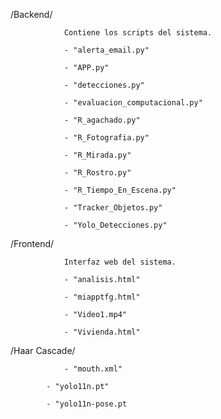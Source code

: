 /Backend/

				Contiene los scripts del sistema.

				- "alerta_email.py"

				- "APP.py"

				- "detecciones.py"

				- "evaluacion_computacional.py"

				- "R_agachado.py"

				- "R_Fotografia.py"

				- "R_Mirada.py"

				- "R_Rostro.py"

				- "R_Tiempo_En_Escena.py"

				- "Tracker_Objetos.py"

				- "Yolo_Detecciones.py"

/Frontend/
				
				Interfaz web del sistema.

				- "analisis.html"

				- "miapptfg.html"

				- "Video1.mp4"

				- "Vivienda.html"

/Haar Cascade/

				- "mouth.xml"

			- "yolo11n.pt"

			- "yolo11n-pose.pt


   
